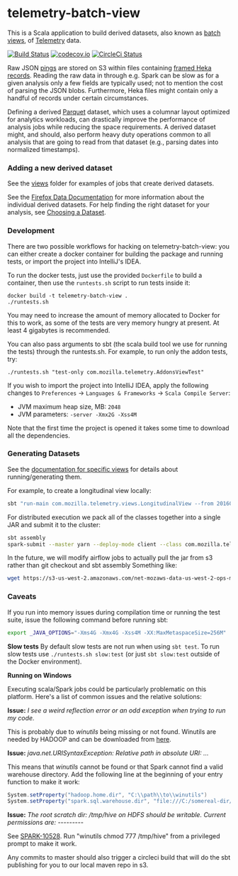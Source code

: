 # telemetry-batch-view

This is a Scala application to build derived datasets, also known as [batch views](http://robertovitillo.com/2016/01/06/batch-views/), of [Telemetry](https://wiki.mozilla.org/Telemetry) data.

[![Build Status](https://travis-ci.org/mozilla/telemetry-batch-view.svg?branch=master)](https://travis-ci.org/mozilla/telemetry-batch-view)
[![codecov.io](https://codecov.io/github/mozilla/telemetry-batch-view/coverage.svg?branch=master)](https://codecov.io/github/mozilla/telemetry-batch-view?branch=master)
[![CircleCi Status](https://circleci.com/gh/mozilla/telemetry-batch-view.png?circle-token=ca31167ac42cc39f898e37facb93db70c0af8691)](https://circleci.com/gh/mozilla/telemetry-batch-view.svg?style=shield&circle-token=ca31167ac42cc39f898e37facb93db70c0af8691)

Raw JSON [pings](https://ci.mozilla.org/job/mozilla-central-docs/Tree_Documentation/toolkit/components/telemetry/telemetry/pings.html) are stored on S3 within files containing [framed Heka records](https://hekad.readthedocs.org/en/latest/message/index.html#stream-framing). Reading the raw data in through e.g. Spark can be slow as for a given analysis only a few fields are typically used; not to mention the cost of parsing the JSON blobs. Furthermore, Heka files might contain only a handful of records under certain circumstances.

Defining a derived [Parquet](https://parquet.apache.org/) dataset, which uses a columnar layout optimized for analytics workloads, can drastically improve the performance of analysis jobs while reducing the space requirements. A derived dataset might, and should, also perform heavy duty operations common to all analysis that are going to read from that dataset (e.g., parsing dates into normalized timestamps).

### Adding a new derived dataset

See the [views](https://github.com/mozilla/telemetry-batch-view/tree/master/src/main/scala/views) folder for examples of jobs that create derived datasets.

See the [Firefox Data Documentation](https://mozilla.github.io/firefox-data-docs/datasets/reference.html) for more information about the individual derived datasets.
For help finding the right dataset for your analysis, see
[Choosing a Dataset](https://mozilla.github.io/firefox-data-docs/concepts/choosing_a_dataset.html).

### Development
There are two possible workflows for hacking on telemetry-batch-view: you can either create a docker container for building the package and running tests, or import the project into IntelliJ's IDEA.

To run the docker tests, just use the provided `Dockerfile` to build a container, then use the `runtests.sh` script to run tests inside it:

    docker build -t telemetry-batch-view .
    ./runtests.sh

You may need to increase the amount of memory allocated to Docker for this to work, as some of the tests are very memory hungry at present. At least 4 gigabytes is recommended.

You can also pass arguments to sbt (the scala build tool we use for running the tests) through the runtests.sh. For example, to run only the addon tests, try:

    ./runtests.sh "test-only com.mozilla.telemetry.AddonsViewTest"

If you wish to import the project into IntelliJ IDEA, apply the following changes to `Preferences` -> `Languages & Frameworks` -> `Scala Compile Server`:

- JVM maximum heap size, MB: `2048`
- JVM parameters: `-server -Xmx2G -Xss4M`

Note that the first time the project is opened it takes some time to download all the dependencies.

### Generating Datasets

See the [documentation for specific views](https://github.com/mozilla/telemetry-batch-view/tree/master/docs) for details about running/generating them.

For example, to create a longitudinal view locally:
```bash
sbt "run-main com.mozilla.telemetry.views.LongitudinalView --from 20160101 --to 20160701 --bucket telemetry-test-bucket"
```

For distributed execution we pack all of the classes together into a single JAR and submit it to the cluster:
```bash
sbt assembly
spark-submit --master yarn --deploy-mode client --class com.mozilla.telemetry.views.LongitudinalView target/scala-2.11/telemetry-batch-view-*.jar --from 20160101 --to 20160701 --bucket telemetry-test-bucket
```

In the future, we will modify airflow jobs to actually pull the jar from s3 rather than git checkout and sbt assembly
Something like:
```bash
wget https://s3-us-west-2.amazonaws.com/net-mozaws-data-us-west-2-ops-mavenrepo/snapshots/telemetry-batch-view/telemetry-batch-view/1.1/telemetry-batch-view-1.1.jar
```

### Caveats
If you run into memory issues during compilation time or running the test suite, issue the following command before running sbt:
```bash
export _JAVA_OPTIONS="-Xms4G -Xmx4G -Xss4M -XX:MaxMetaspaceSize=256M"
```

**Slow tests**
By default slow tests are not run when using `sbt test`. To run slow tests use `./runtests.sh slow:test` (or just `sbt slow:test` outside of the Docker environment).

**Running on Windows**

Executing scala/Spark jobs could be particularly problematic on this platform. Here's a list of common issues and the relative solutions:

**Issue:** *I see a weird reflection error or an odd exception when trying to run my code.*

This is probably due to *winutils* being missing or not found. Winutils are needed by HADOOP and can be downloaded from [here](https://github.com/steveloughran/winutils).

**Issue:** *java.net.URISyntaxException: Relative path in absolute URI: ...*

This means that *winutils* cannot be found or that Spark cannot find a valid warehouse directory. Add the following line at the beginning of your entry function to make it work:

```scala
System.setProperty("hadoop.home.dir", "C:\\path\\to\\winutils")
System.setProperty("spark.sql.warehouse.dir", "file:///C:/somereal-dir/spark-warehouse")
```

**Issue:** *The root scratch dir: /tmp/hive on HDFS should be writable. Current permissions are: ---------*

See [SPARK-10528](https://issues.apache.org/jira/browse/SPARK-10528). Run "winutils chmod 777 /tmp/hive" from a privileged prompt to make it work.

Any commits to master should also trigger a circleci build that will do the sbt publishing for you to our local maven repo in s3.
